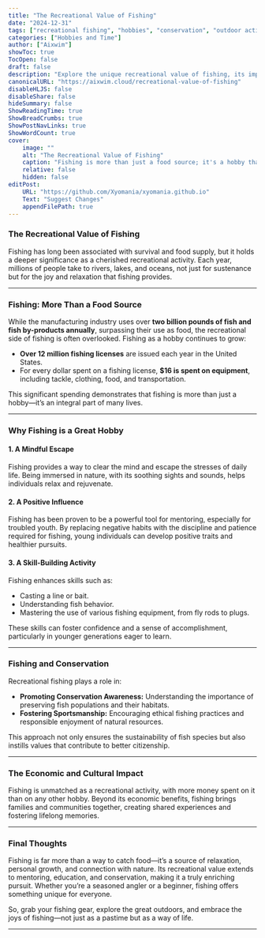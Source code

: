 ```yaml
---
title: "The Recreational Value of Fishing"
date: "2024-12-31"
tags: ["recreational fishing", "hobbies", "conservation", "outdoor activities"]
categories: ["Hobbies and Time"]
author: ["Aixwim"]
showToc: true
TocOpen: false
draft: false
description: "Explore the unique recreational value of fishing, its impact as a hobby, and its benefits for personal growth and conservation."
canonicalURL: "https://aixwim.cloud/recreational-value-of-fishing"
disableHLJS: false
disableShare: false
hideSummary: false
ShowReadingTime: true
ShowBreadCrumbs: true
ShowPostNavLinks: true
ShowWordCount: true
cover:
    image: ""
    alt: "The Recreational Value of Fishing"
    caption: "Fishing is more than just a food source; it's a hobby that enriches lives."
    relative: false
    hidden: false
editPost:
    URL: "https://github.com/Xyomania/xyomania.github.io"
    Text: "Suggest Changes"
    appendFilePath: true
---
```


### The Recreational Value of Fishing

Fishing has long been associated with survival and food supply, but it holds a deeper significance as a cherished recreational activity. Each year, millions of people take to rivers, lakes, and oceans, not just for sustenance but for the joy and relaxation that fishing provides. 

---

### Fishing: More Than a Food Source

While the manufacturing industry uses over **two billion pounds of fish and fish by-products annually**, surpassing their use as food, the recreational side of fishing is often overlooked. Fishing as a hobby continues to grow:

- **Over 12 million fishing licenses** are issued each year in the United States.
- For every dollar spent on a fishing license, **$16 is spent on equipment**, including tackle, clothing, food, and transportation. 

This significant spending demonstrates that fishing is more than just a hobby—it’s an integral part of many lives.

---

### Why Fishing is a Great Hobby

#### 1. **A Mindful Escape**
Fishing provides a way to clear the mind and escape the stresses of daily life. Being immersed in nature, with its soothing sights and sounds, helps individuals relax and rejuvenate.

#### 2. **A Positive Influence**
Fishing has been proven to be a powerful tool for mentoring, especially for troubled youth. By replacing negative habits with the discipline and patience required for fishing, young individuals can develop positive traits and healthier pursuits.

#### 3. **A Skill-Building Activity**
Fishing enhances skills such as:
- Casting a line or bait.
- Understanding fish behavior.
- Mastering the use of various fishing equipment, from fly rods to plugs.

These skills can foster confidence and a sense of accomplishment, particularly in younger generations eager to learn.

---

### Fishing and Conservation

Recreational fishing plays a role in:
- **Promoting Conservation Awareness:** Understanding the importance of preserving fish populations and their habitats.
- **Fostering Sportsmanship:** Encouraging ethical fishing practices and responsible enjoyment of natural resources.

This approach not only ensures the sustainability of fish species but also instills values that contribute to better citizenship.

---

### The Economic and Cultural Impact

Fishing is unmatched as a recreational activity, with more money spent on it than on any other hobby. Beyond its economic benefits, fishing brings families and communities together, creating shared experiences and fostering lifelong memories.

---

### Final Thoughts

Fishing is far more than a way to catch food—it’s a source of relaxation, personal growth, and connection with nature. Its recreational value extends to mentoring, education, and conservation, making it a truly enriching pursuit. Whether you’re a seasoned angler or a beginner, fishing offers something unique for everyone.

So, grab your fishing gear, explore the great outdoors, and embrace the joys of fishing—not just as a pastime but as a way of life.

---
